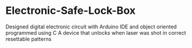 # Electronic-Safe-Lock-Box
Designed digital electronic circuit with Arduino IDE and object oriented programmed using C
A device that unlocks when laser was shot in correct resettable patterns
